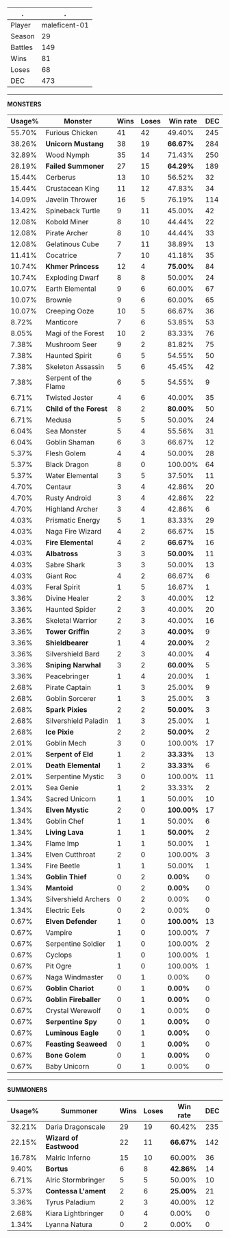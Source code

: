 .|.
|-|-
Player|maleficent-01
Season|29
Battles|149
Wins|81
Loses|68
DEC|473

---
**MONSTERS**

Usage%|Monster|Wins|Loses|Win rate|DEC|
-|-|-|-|-|-|
55.70%|Furious Chicken|41|42|49.40%|245|
38.26%|**Unicorn Mustang**|38|19|**66.67%**|284|
32.89%|Wood Nymph|35|14|71.43%|250|
28.19%|**Failed Summoner**|27|15|**64.29%**|189|
15.44%|Cerberus|13|10|56.52%|32|
15.44%|Crustacean King|11|12|47.83%|34|
14.09%|Javelin Thrower|16|5|76.19%|114|
13.42%|Spineback Turtle|9|11|45.00%|42|
12.08%|Kobold Miner|8|10|44.44%|22|
12.08%|Pirate Archer|8|10|44.44%|33|
12.08%|Gelatinous Cube|7|11|38.89%|13|
11.41%|Cocatrice|7|10|41.18%|35|
10.74%|**Khmer Princess**|12|4|**75.00%**|84|
10.74%|Exploding Dwarf|8|8|50.00%|24|
10.07%|Earth Elemental|9|6|60.00%|67|
10.07%|Brownie|9|6|60.00%|65|
10.07%|Creeping Ooze|10|5|66.67%|36|
8.72%|Manticore|7|6|53.85%|53|
8.05%|Magi of the Forest|10|2|83.33%|76|
7.38%|Mushroom Seer|9|2|81.82%|75|
7.38%|Haunted Spirit|6|5|54.55%|50|
7.38%|Skeleton Assassin|5|6|45.45%|42|
7.38%|Serpent of the Flame|6|5|54.55%|9|
6.71%|Twisted Jester|4|6|40.00%|35|
6.71%|**Child of the Forest**|8|2|**80.00%**|50|
6.71%|Medusa|5|5|50.00%|24|
6.04%|Sea Monster|5|4|55.56%|31|
6.04%|Goblin Shaman|6|3|66.67%|12|
5.37%|Flesh Golem|4|4|50.00%|28|
5.37%|Black Dragon|8|0|100.00%|64|
5.37%|Water Elemental|3|5|37.50%|11|
4.70%|Centaur|3|4|42.86%|20|
4.70%|Rusty Android|3|4|42.86%|22|
4.70%|Highland Archer|3|4|42.86%|6|
4.03%|Prismatic Energy|5|1|83.33%|29|
4.03%|Naga Fire Wizard|4|2|66.67%|15|
4.03%|**Fire Elemental**|4|2|**66.67%**|16|
4.03%|**Albatross**|3|3|**50.00%**|11|
4.03%|Sabre Shark|3|3|50.00%|13|
4.03%|Giant Roc|4|2|66.67%|6|
4.03%|Feral Spirit|1|5|16.67%|1|
3.36%|Divine Healer|2|3|40.00%|12|
3.36%|Haunted Spider|2|3|40.00%|20|
3.36%|Skeletal Warrior|2|3|40.00%|16|
3.36%|**Tower Griffin**|2|3|**40.00%**|9|
3.36%|**Shieldbearer**|1|4|**20.00%**|2|
3.36%|Silvershield Bard|2|3|40.00%|4|
3.36%|**Sniping Narwhal**|3|2|**60.00%**|5|
3.36%|Peacebringer|1|4|20.00%|1|
2.68%|Pirate Captain|1|3|25.00%|9|
2.68%|Goblin Sorcerer|1|3|25.00%|3|
2.68%|**Spark Pixies**|2|2|**50.00%**|3|
2.68%|Silvershield Paladin|1|3|25.00%|1|
2.68%|**Ice Pixie**|2|2|**50.00%**|2|
2.01%|Goblin Mech|3|0|100.00%|17|
2.01%|**Serpent of Eld**|1|2|**33.33%**|13|
2.01%|**Death Elemental**|1|2|**33.33%**|6|
2.01%|Serpentine Mystic|3|0|100.00%|11|
2.01%|Sea Genie|1|2|33.33%|2|
1.34%|Sacred Unicorn|1|1|50.00%|10|
1.34%|**Elven Mystic**|2|0|**100.00%**|17|
1.34%|Goblin Chef|1|1|50.00%|6|
1.34%|**Living Lava**|1|1|**50.00%**|2|
1.34%|Flame Imp|1|1|50.00%|1|
1.34%|Elven Cutthroat|2|0|100.00%|3|
1.34%|Fire Beetle|1|1|50.00%|1|
1.34%|**Goblin Thief**|0|2|**0.00%**|0|
1.34%|**Mantoid**|0|2|**0.00%**|0|
1.34%|Silvershield Archers|0|2|0.00%|0|
1.34%|Electric Eels|0|2|0.00%|0|
0.67%|**Elven Defender**|1|0|**100.00%**|13|
0.67%|Vampire|1|0|100.00%|7|
0.67%|Serpentine Soldier|1|0|100.00%|2|
0.67%|Cyclops|1|0|100.00%|1|
0.67%|Pit Ogre|1|0|100.00%|1|
0.67%|Naga Windmaster|0|1|0.00%|0|
0.67%|**Goblin Chariot**|0|1|**0.00%**|0|
0.67%|**Goblin Fireballer**|0|1|**0.00%**|0|
0.67%|Crystal Werewolf|0|1|0.00%|0|
0.67%|**Serpentine Spy**|0|1|**0.00%**|0|
0.67%|**Luminous Eagle**|0|1|**0.00%**|0|
0.67%|**Feasting Seaweed**|0|1|**0.00%**|0|
0.67%|**Bone Golem**|0|1|**0.00%**|0|
0.67%|Baby Unicorn|0|1|0.00%|0|

---
**SUMMONERS**

Usage%|Summoner|Wins|Loses|Win rate|DEC|
-|-|-|-|-|-|
32.21%|Daria Dragonscale|29|19|60.42%|235|
22.15%|**Wizard of Eastwood**|22|11|**66.67%**|142|
16.78%|Malric Inferno|15|10|60.00%|36|
9.40%|**Bortus**|6|8|**42.86%**|14|
6.71%|Alric Stormbringer|5|5|50.00%|10|
5.37%|**Contessa L'ament**|2|6|**25.00%**|21|
3.36%|Tyrus Paladium|2|3|40.00%|12|
2.68%|Kiara Lightbringer|0|4|0.00%|0|
1.34%|Lyanna Natura|0|2|0.00%|0|

